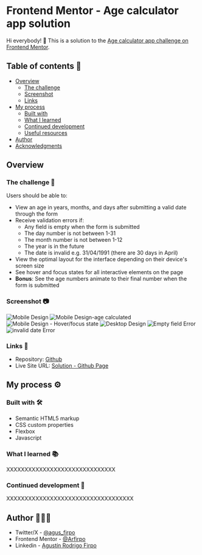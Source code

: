 # Frontend Mentor - Age calculator app solution

Hi everybody! 👋
This is a solution to the [Age calculator app challenge on Frontend Mentor](https://www.frontendmentor.io/challenges/age-calculator-app-dF9DFFpj-Q).

## Table of contents  🧾

- [Overview](#overview)
  - [The challenge](#the-challenge)
  - [Screenshot](#screenshot)
  - [Links](#links)
- [My process](#my-process)
  - [Built with](#built-with)
  - [What I learned](#what-i-learned)
  - [Continued development](#continued-development)
  - [Useful resources](#useful-resources)
- [Author](#author)
- [Acknowledgments](#acknowledgments)

## Overview

### The challenge  🎯

Users should be able to:

- View an age in years, months, and days after submitting a valid date through the form
- Receive validation errors if:
  - Any field is empty when the form is submitted
  - The day number is not between 1-31
  - The month number is not between 1-12
  - The year is in the future
  - The date is invalid e.g. 31/04/1991 (there are 30 days in April)
- View the optimal layout for the interface depending on their device's screen size
- See hover and focus states for all interactive elements on the page
- **Bonus**: See the age numbers animate to their final number when the form is submitted

### Screenshot 📷

![Mobile Design](./assets/images/mobile-design.jpg)
![Mobile Design-age calculated](./assets/images/md-calculator.jpg)
![Mobile Design - Hover/focus state](./assets/images/md-hover-state.jpg)
![Desktop Design](./assets/images/desktop-design.jpg)
![Empty field Error](./assets/images/md-empty-field-error.jpg)
![invalid date Error](./assets/images/md-error-date.jpg)

### Links 🔗

- Repository: [Github](https://github.com/Arfirpo/age-calculator-app-main)
- Live Site URL: [Solution - Github Page](https://arfirpo.github.io/age-calculator-app-main/)

## My process ⚙️

### Built with 🛠️

- Semantic HTML5 markup
- CSS custom properties
- Flexbox
- Javascript

### What I learned 📚

XXXXXXXXXXXXXXXXXXXXXXXXXXXXXX

### Continued development 🔨

XXXXXXXXXXXXXXXXXXXXXXXXXXXXXXXXXXX

## Author 🙋🏻‍♂️

- Twitter/X - [@agus_firpo](https://twitter.com/agus_firpo)
- Frontend Mentor - [@Arfirpo](https://www.frontendmentor.io/profile/Arfirpo)
- Linkedin - [Agustín Rodrigo Firpo](https://www.linkedin.com/in/agustin-rodrigo-firpo-0aa86697/)
